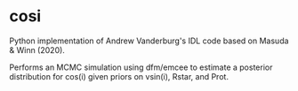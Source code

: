 # cosi

Python implementation of Andrew Vanderburg's IDL code based on Masuda & Winn (2020).

Performs an MCMC simulation using dfm/emcee to estimate a posterior distribution for cos(i) given priors on vsin(i), Rstar, and Prot.
